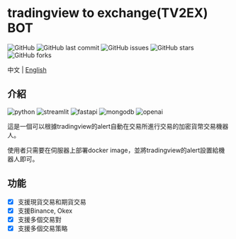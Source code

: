 # tradingview to exchange(TV2EX) BOT

![GitHub](https://img.shields.io/github/license/hibana2077/tradingview_to_exchange)
![GitHub last commit](https://img.shields.io/github/last-commit/hibana2077/tradingview_to_exchange)
![GitHub issues](https://img.shields.io/github/issues/hibana2077/tradingview_to_exchange)
![GitHub stars](https://img.shields.io/github/stars/hibana2077/GPT_news_generator?style=social)
![GitHub forks](https://img.shields.io/github/forks/hibana2077/GPT_news_generator?style=social)

中文 | [English](../README.md)

## 介紹

![python](https://img.shields.io/badge/python-3.11-blue?style=plastic-square&logo=python)
![streamlit](https://img.shields.io/badge/streamlit-1.20.0-FF4B4B?style=plastic-square&logo=streamlit)
![fastapi](https://img.shields.io/badge/fastapi-0.85.1-009688?style=plastic-square&logo=fastapi)
![mongodb](https://img.shields.io/badge/mongodb-4.4.6-47A248?style=plastic-square&logo=mongodb)
![openai](https://img.shields.io/badge/openai-0.27.0-412991?style=plastic-square&logo=openai)

這是一個可以根據tradingview的alert自動在交易所進行交易的加密貨幣交易機器人。<br/>

使用者只需要在伺服器上部署docker image，並將tradingview的alert設置給機器人即可。<br/>

## 功能

- [x] 支援現貨交易和期貨交易
- [x] 支援Binance, Okex
- [x] 支援多個交易對
- [x] 支援多個交易策略
